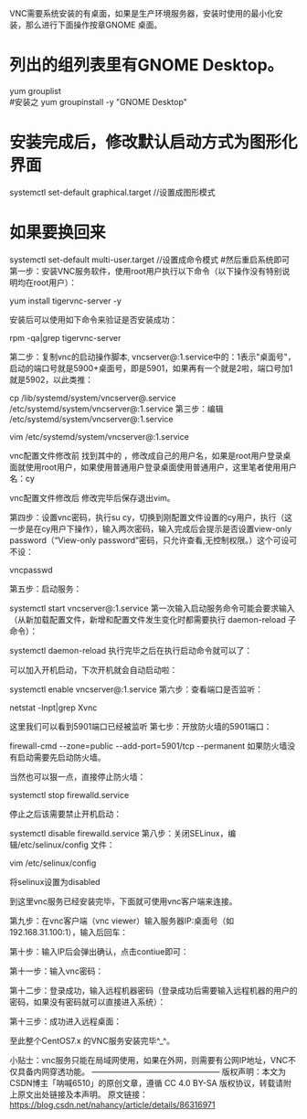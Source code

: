 VNC需要系统安装的有桌面，如果是生产环境服务器，安装时使用的最小化安装，那么进行下面操作按章GNOME 桌面。

# 列出的组列表里有GNOME Desktop。
yum grouplist  
#安装之
yum groupinstall -y "GNOME Desktop" 
# 安装完成后，修改默认启动方式为图形化界面
systemctl set-default graphical.target  //设置成图形模式 
# 如果要换回来 
systemctl set-default multi-user.target  //设置成命令模式 
#然后重启系统即可
第一步：安装VNC服务软件，使用root用户执行以下命令（以下操作没有特别说明均在root用户）：

yum install tigervnc-server -y


安装后可以使用如下命令来验证是否安装成功：

rpm -qa|grep tigervnc-server


第二步：复制vnc的启动操作脚本, vncserver@:1.service中的：1表示"桌面号"，启动的端口号就是5900+桌面号，即是5901，如果再有一个就是2啦，端口号加1就是5902，以此类推：

cp /lib/systemd/system/vncserver@.service /etc/systemd/system/vncserver@:1.service
第三步：编辑 /etc/systemd/system/vncserver@:1.service

vim /etc/systemd/system/vncserver@\:1.service

vnc配置文件修改前
找到其中的<USER> ，修改成自己的用户名，如果是root用户登录桌面就使用root用户，如果使用普通用户登录桌面使用普通用户，这里笔者使用用户名：cy

vnc配置文件修改后
修改完毕后保存退出vim。

第四步：设置vnc密码，执行su cy，切换到刚配置文件设置的cy用户，执行（这一步是在cy用户下操作），输入两次密码，输入完成后会提示是否设置view-only password（“View-only password”密码，只允许查看,无控制权限。）这个可设可不设：

vncpasswd


第五步：启动服务：

systemctl start vncserver@\:1.service
第一次输入启动服务命令可能会要求输入（从新加载配置文件，新增和配置文件发生变化时都需要执行 daemon-reload 子命令）：

systemctl daemon-reload
执行完毕之后在执行启动命令就可以了：



可以加入开机启动，下次开机就会自动启动啦：

systemctl enable vncserver@\:1.service
第六步：查看端口是否监听：

netstat -lnpt|grep Xvnc

这里我们可以看到5901端口已经被监听
第七步：开放防火墙的5901端口：

firewall-cmd --zone=public --add-port=5901/tcp --permanent
如果防火墙没有启动需要先启动防火墙。



当然也可以狠一点，直接停止防火墙：

systemctl stop firewalld.service


停止之后该需要禁止开机启动：

systemctl disable firewalld.service
第八步：关闭SELinux，编辑/etc/selinux/config 文件：

vim /etc/selinux/config


将selinux设置为disabled



到这里vnc服务已经安装完毕，下面就可使用vnc客户端来连接。

第九步：在vnc客户端（vnc viewer）输入服务器IP:桌面号（如192.168.31.100:1），输入后回车：



第十步：输入IP后会弹出确认，点击contiue即可：



 

第十一步：输入vnc密码：



第十二步：登录成功，输入远程机器密码（登录成功后需要输入远程机器的用户的密码，如果没有密码就可以直接进入系统）：



第十三步：成功进入远程桌面：



至此整个CentOS7.x 的VNC服务安装完毕^_^。

小贴士：vnc服务只能在局域网使用，如果在外网，则需要有公网IP地址，VNC不仅具备内网穿透功能。
————————————————
版权声明：本文为CSDN博主「呐喊6510」的原创文章，遵循 CC 4.0 BY-SA 版权协议，转载请附上原文出处链接及本声明。
原文链接：https://blog.csdn.net/nahancy/article/details/86316971